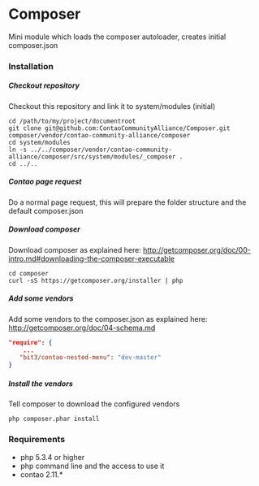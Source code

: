 Composer
========

Mini module which loads the composer autoloader, creates initial composer.json

### Installation

##### Checkout repository

Checkout this repository and link it to system/modules (initial)

```
cd /path/to/my/project/documentroot
git clone git@github.com:ContaoCommunityAlliance/Composer.git composer/vendor/contao-community-alliance/composer
cd system/modules
ln -s ../../composer/vendor/contao-community-alliance/composer/src/system/modules/_composer .
cd ../..
```

##### Contao page request

Do a normal page request, this will prepare the folder structure and the default composer.json

##### Download composer

Download composer as explained here: http://getcomposer.org/doc/00-intro.md#downloading-the-composer-executable

```
cd composer
curl -sS https://getcomposer.org/installer | php
```

##### Add some vendors

Add some vendors to the composer.json as explained here: http://getcomposer.org/doc/04-schema.md

```json
"require": {
    ...
   "bit3/contao-nested-menu": "dev-master" 
}
```

##### Install the vendors

Tell composer to download the configured vendors

```
php composer.phar install
```


### Requirements
* php 5.3.4 or higher
* php command line and the access to use it
* contao 2.11.*
